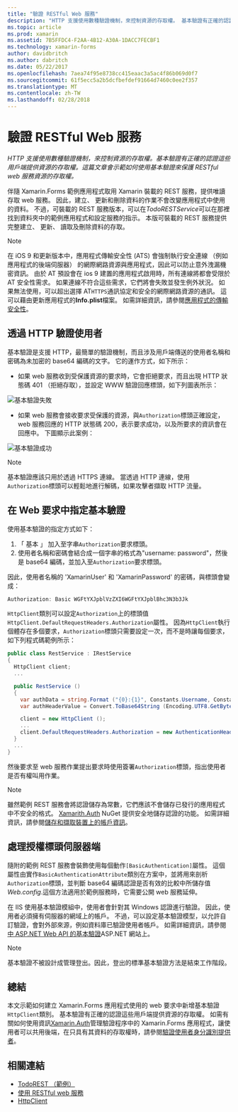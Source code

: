 ```yaml
---
title: "驗證 RESTful Web 服務"
description: "HTTP 支援使用數種驗證機制，來控制資源的存取權。 基本驗證有正確的認證這些用戶端提供資源的存取權。 這篇文章會示範如何使用基本驗證來保護 RESTful web 服務資源的存取權。"
ms.topic: article
ms.prod: xamarin
ms.assetid: 7B5FFDC4-F2AA-4B12-A30A-1DACC7FECBF1
ms.technology: xamarin-forms
author: davidbritch
ms.author: dabritch
ms.date: 05/22/2017
ms.openlocfilehash: 7aea74f95e8738cc415eaac3a5ac4f86b069d0f7
ms.sourcegitcommit: 61f5ecc5a2b5dcfbefdef91664d7460c0ee2f357
ms.translationtype: MT
ms.contentlocale: zh-TW
ms.lasthandoff: 02/28/2018
---
```

# <a name="authenticating-a-restful-web-service"></a>驗證 RESTful Web 服務

_HTTP 支援使用數種驗證機制，來控制資源的存取權。基本驗證有正確的認證這些用戶端提供資源的存取權。這篇文章會示範如何使用基本驗證來保護 RESTful web 服務資源的存取權。_

伴隨 Xamarin.Forms 範例應用程式取用 Xamarin 裝載的 REST 服務，提供唯讀存取 web 服務。 因此，建立、 更新和刪除資料的作業不會改變應用程式中使用的資料。 不過，可裝載的 REST 服務版本，可以在*TodoRESTService*可以在那裡找到資料夾中的範例應用程式和設定服務的指示。 本版可裝載的 REST 服務提供完整建立、 更新、 讀取及刪除資料的存取。

> [!NOTE]
> 在 iOS 9 和更新版本中，應用程式傳輸安全性 (ATS) 會強制執行安全連線 （例如應用程式的後端伺服器） 的網際網路資源與應用程式，因此可以防止意外洩漏機密資訊。 由於 AT 預設會在 ios 9 建置的應用程式啟用時，所有連線將都會受限於 AT 安全性需求。 如果連線不符合這些需求，它們將會失敗並發生例外狀況。
> 如果無法使用，可以超出選擇 AT`HTTPS`通訊協定和安全的網際網路資源的通訊。 這可以藉由更新應用程式的**Info.plist**檔案。 如需詳細資訊，請參閱[應用程式的傳輸安全性](~/ios/app-fundamentals/ats.md)。

## <a name="authenticating-users-over-http"></a>透過 HTTP 驗證使用者

基本驗證是支援 HTTP，最簡單的驗證機制，而且涉及用戶端傳送的使用者名稱和密碼為未加密的 base64 編碼的文字。 它的運作方式，如下所示：

- 如果 web 服務收到受保護資源的要求時，它會拒絕要求，而且出現 HTTP 狀態碼 401 （拒絕存取），並設定 WWW 驗證回應標頭，如下列圖表所示：

![](rest-images/basic-authentication-fail.png "基本驗證失敗")

- 如果 web 服務會接收要求受保護的資源，與`Authorization`標頭正確設定，web 服務回應的 HTTP 狀態碼 200，表示要求成功，以及所要求的資訊會在回應中。 下圖顯示此案例：

![](rest-images/basic-authentication-success.png "基本驗證成功")

> [!NOTE]
> 基本驗證應該只用於透過 HTTPS 連線。 當透過 HTTP 連線，使用<code>Authorization</code>標頭可以輕鬆地進行解碼，如果攻擊者擷取 HTTP 流量。

## <a name="specifying-basic-authentication-in-a-web-request"></a>在 Web 要求中指定基本驗證

使用基本驗證的指定方式如下：

1. 「 基本 」 加入至字串`Authorization`要求標頭。
1. 使用者名稱和密碼會結合成一個字串的格式為"username: password"，然後是 base64 編碼，並加入至`Authorization`要求標頭。

因此，使用者名稱的 'XamarinUser' 和 'XamarinPassword' 的密碼，與標頭會變成：

```csharp
Authorization: Basic WGFtYXJpblVzZXI6WGFtYXJpblBhc3N3b3Jk
```

`HttpClient`類別可以設定`Authorization`上的標頭值`HttpClient.DefaultRequestHeaders.Authorization`屬性。 因為`HttpClient`執行個體存在多個要求，`Authorization`標頭只需要設定一次，而不是時讓每個要求，如下列程式碼範例所示：

```csharp
public class RestService : IRestService
{
  HttpClient client;
  ...

  public RestService ()
  {
    var authData = string.Format ("{0}:{1}", Constants.Username, Constants.Password);
    var authHeaderValue = Convert.ToBase64String (Encoding.UTF8.GetBytes (authData));

    client = new HttpClient ();
    ...
    client.DefaultRequestHeaders.Authorization = new AuthenticationHeaderValue ("Basic", authHeaderValue);
  }
  ...
}
```

然後要求至 web 服務作業提出要求時使用簽署`Authorization`標頭，指出使用者是否有權叫用作業。

> [!NOTE]
> 雖然範例 REST 服務會將認證儲存為常數，它們應該不會儲存已發行的應用程式中不安全的格式。 [Xamarith.Auth](https://www.nuget.org/packages/Xamarin.Auth/) NuGet 提供安全地儲存認證的功能。 如需詳細資訊，請參閱[儲存和擷取裝置上的帳戶資訊](~/xamarin-forms/data-cloud/authentication/oauth.md)。


## <a name="processing-the-authorization-header-server-side"></a>處理授權標頭伺服器端

隨附的範例 REST 服務會裝飾使用每個動作`[BasicAuthentication]`屬性。 這個屬性由實作`BasicAuthenticationAttribute`類別在方案中，並將用來剖析`Authorization`標頭，並判斷 base64 編碼認證是否有效的比較中所儲存值*Web.config*.這個方法適用於範例服務時，它需要公開 web 服務延伸。

在 IIS 使用基本驗證模組中，使用者會針對其 Windows 認證進行驗證。 因此，使用者必須擁有伺服器的網域上的帳戶。 不過，可以設定基本驗證模型，以允許自訂驗證，會對外部來源，例如資料庫已驗證使用者帳戶。 如需詳細資訊，請參閱[中 ASP.NET Web API 的基本驗證](http://www.asp.net/web-api/overview/security/basic-authentication)ASP.NET 網站上。

> [!NOTE]
> 基本驗證不被設計成管理登出。因此，登出的標準基本驗證方法是結束工作階段。

## <a name="summary"></a>總結

本文示範如何建立 Xamarin.Forms 應用程式使用的 web 要求中新增基本驗證`HttpClient`類別。 基本驗證有正確的認證這些用戶端提供資源的存取權。 如需有關如何使用資訊[Xamarin.Auth](https://www.nuget.org/packages/Xamarin.Auth/)管理驗證程序中的 Xamarin.Forms 應用程式，讓使用者可以共用後端，在只具有其資料的存取權時，請參閱[驗證使用者身分識別提供者](~/xamarin-forms/data-cloud/authentication/oauth.md)。


## <a name="related-links"></a>相關連結

- [TodoREST （範例）](https://developer.xamarin.com/samples/xamarin-forms/WebServices/TodoREST/)
- [使用 RESTful web 服務](~/xamarin-forms/data-cloud/consuming/rest.md)
- [HttpClient](https://msdn.microsoft.com/library/system.net.http.httpclient(v=vs.110).aspx)
